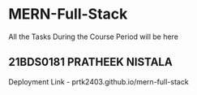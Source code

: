# MERN-Full-Stack
All the Tasks During the Course Period will be here 
<h2> 21BDS0181 PRATHEEK NISTALA</h2>
Deployment Link - prtk2403.github.io/mern-full-stack
